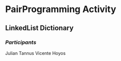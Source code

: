 # PairProgramming Activity

## LinkedList Dictionary

### *Participants*

Julian Tannus
Vicente Hoyos
